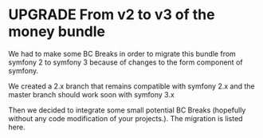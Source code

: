 UPGRADE From v2 to v3 of the money bundle
=========================================

We had to make some BC Breaks in order to migrate this bundle from
symfony 2 to symfony 3 because of changes to the form component of symfony.

We created a 2.x branch that remains compatible with symfony 2.x and the
master branch should work soon with symfony 3.x

Then we decided to integrate some small potential BC Breaks (hopefully
without any code modification of your projects.). The migration is listed here.
